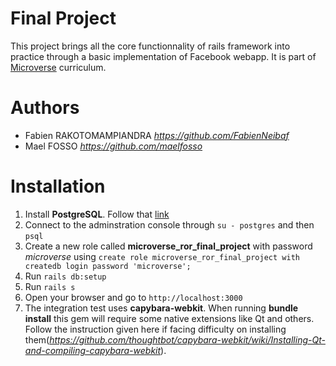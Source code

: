 # Final Project

This project brings all the core functionnality of rails framework into practice through a basic implementation of Facebook webapp.
It is part of [Microverse](https://www.microverse.org/) curriculum.

# Authors

- Fabien RAKOTOMAMPIANDRA _https://github.com/FabienNeibaf_
- Mael FOSSO _https://github.com/maelfosso_

# Installation

1. Install **PostgreSQL**. Follow that [link](https://www.2ndquadrant.com/en/blog/pginstaller-install-postgresql/)
2. Connect to the adminstration console through `su - postgres` and then `psql`
3. Create a new role called **microverse_ror_final_project** with password *microverse* using `create role microverse_ror_final_project with createdb login password 'microverse';`
4. Run `rails db:setup`
5. Run `rails s`
6. Open your browser and go to `http://localhost:3000`
7. The integration test uses **capybara-webkit**. When running **bundle install** this gem will require some native extensions like Qt and others. Follow the instruction given here if facing difficulty on installing them(_https://github.com/thoughtbot/capybara-webkit/wiki/Installing-Qt-and-compiling-capybara-webkit_).
